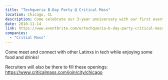 ```yaml
---
title: "Techqueria B-Day Party @ Critical Mass"
location: Chicago, IL
description: Come celebrate our 3-year anniversary with our first event in Chicago at Critical Mass' Millennium Park office!
date: 2018-11-14
link: https://www.eventbrite.com/e/techqueria-b-day-party-critical-mass-tickets-52233391480#
companies:
  - "Critial Mass"
---
```


Come meet and connect with other Latinxs in tech while enjoying some food and drinks!

Recruiters will also be there to fill these openings: https://www.criticalmass.com/join/city/chicago
